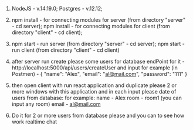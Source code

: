 1) NodeJS - v.14.19.0; 
   Postgres - v.12.12;

2) npm install - for connecting modules for server (from directory "server" - cd server);
   npm install - for connecting modules for client (from directory "client" - cd client);

3) npm start - run server (from directory "server" - cd server);
   npm start - run client (from directory "client" - cd client)
   
4) after server run create please some users for database
endPoint for it - http://localhost:5000/api/users/createUser
and input for example (in Postmen) - 
   {
      "name": "Alex",
      "email": "al@mail.com",
      "password": "111"
   }   

5) then open client with run react application and duplicate please 
2 or more windows with this application and in each input please date
of users from database: 
   for example: 
               name - Alex
               room - room1 (you can input any room)
               email - al@mail.com

6) Do it for 2 or more users from database please and you can to see how
work realtime chat
   